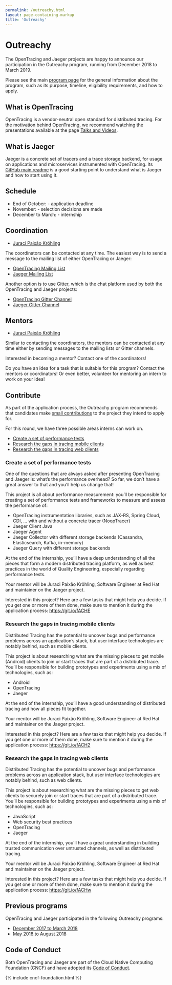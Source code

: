 ```yaml
---
permalink: /outreachy.html
layout: page-containing-markup
title: 'Outreachy'
---
```


# Outreachy

The OpenTracing and Jaeger projects are happy to announce our participation in the Outreachy program, running
from December 2018 to March 2019. 

Please see the main [program page](https://outreachy.org) for the general information about the program, such
as its purpose, timeline, eligibility requirements, and how to apply.

## What is OpenTracing

OpenTracing is a vendor-neutral open standard for distributed tracing. For the motivation behind OpenTracing,
we recommend watching the presentations available at the page [Talks and Videos](/talks-and-videos).

## What is Jaeger

Jaeger is a concrete set of tracers and a trace storage backend, for usage on applications and microservices
instrumented with OpenTracing. Its [GitHub main readme](https://github.com/jaegertracing/jaeger) is a good
starting point to understand what is Jaeger and how to start using it.

## Schedule
- End of October: - application deadline
- November: - selection decisions are made
- December to March: - internship

## Coordination

* [Juraci Paixão Kröhling](https://github.com/jpkrohling)

The coordinators can be contacted at any time. The easiest way is to send a message to the mailing list of either
OpenTracing or Jaeger:

* [OpenTracing Mailing List](https://groups.google.com/forum/#!forum/opentracing)
* [Jaeger Mailing List](https://groups.google.com/forum/#!forum/jaeger-tracing)

Another option is to use Gitter, which is the chat platform used by both the OpenTracing and Jaeger projects:

* [OpenTracing Gitter Channel](http://gitter.im/opentracing/public)
* [Jaeger Gitter Channel](https://gitter.im/jaegertracing/Lobby)

## Mentors

* [Juraci Paixão Kröhling](https://github.com/jpkrohling)

Similar to contacting the coordinators, the mentors can be contacted at any time either by sending messages to
the mailing lists or Gitter channels.

Interested in becoming a mentor? Contact one of the coordinators!

Do you have an idea for a task that is suitable for this program? Contact the mentors or coordinators! Or
even better, volunteer for mentoring an intern to work on your idea!

## Contribute

As part of the application process, the Outreachy program recommends that candidates make 
[small contributions](https://www.outreachy.org/apply/make-contributions/) to the project they intend to apply for.

For this round, we have three possible areas interns can work on.

* [Create a set of performance tests](https://www.outreachy.org/december-2018-march-2019-outreachy-internships/communities/cncf-tracing/#create-a-set-of-performance-tests)
* [Research the gaps in tracing mobile clients](https://www.outreachy.org/december-2018-march-2019-outreachy-internships/communities/cncf-tracing/#research-the-gaps-in-tracing-mobile-clients)
* [Research the gaps in tracing web clients](https://www.outreachy.org/december-2018-march-2019-outreachy-internships/communities/cncf-tracing/#research-the-gaps-in-tracing-web-clients)

### Create a set of performance tests

One of the questions that are always asked after presenting OpenTracing and Jaeger is: what’s the performance overhead? So far, we don’t have a great answer to that and you’ll help us change that!

This project is all about performance measurement: you’ll be responsible for creating a set of performance tests and frameworks to measure and assess the performance of:

* OpenTracing instrumentation libraries, such as JAX-RS, Spring Cloud, CDI, …​ with and without a concrete tracer (NoopTracer)
* Jaeger Client Java
* Jaeger Agent
* Jaeger Collector with different storage backends (Cassandra, Elasticsearch, Kafka, in-memory)
* Jaeger Query with different storage backends

At the end of the internship, you’ll have a deep understanding of all the pieces that form a modern distributed tracing platform, as well as best practices in the world of Quality Engineering, especially regarding performance tests.

Your mentor will be Juraci Paixão Kröhling, Software Engineer at Red Hat and maintainer on the Jaeger project.

Interested in this project? Here are a few tasks that might help you decide. If you get one or more of them done, make sure to mention it during the application process: https://git.io/fACHE

### Research the gaps in tracing mobile clients

Distributed Tracing has the potential to uncover bugs and performance problems across an application’s stack, but user interface technologies are notably behind, such as mobile clients.

This project is about researching what are the missing pieces to get mobile (Android) clients to join or start traces that are part of a distributed trace. You’ll be responsible for building prototypes and experiments using a mix of technologies, such as:

* Android
* OpenTracing
* Jaeger

At the end of the internship, you’ll have a good understanding of distributed tracing and how all pieces fit together.

Your mentor will be Juraci Paixão Kröhling, Software Engineer at Red Hat and maintainer on the Jaeger project.

Interested in this project? Here are a few tasks that might help you decide. If you get one or more of them done, make sure to mention it during the application process: https://git.io/fACH2

### Research the gaps in tracing web clients

Distributed Tracing has the potential to uncover bugs and performance problems across an application stack, but user interface technologies are notably behind, such as web clients.

This project is about researching what are the missing pieces to get web clients to securely join or start traces that are part of a distributed trace. You’ll be responsible for building prototypes and experiments using a mix of technologies, such as:

* JavaScript
* Web security best practices
* OpenTracing
* Jaeger

At the end of the internship, you’ll have a great understanding in building trusted communication over untrusted channels, as well as distributed tracing.

Your mentor will be Juraci Paixão Kröhling, Software Engineer at Red Hat and maintainer on the Jaeger project.

Interested in this project? Here are a few tasks that might help you decide. If you get one or more of them done, make sure to mention it during the application process: https://git.io/fACHw

## Previous programs

OpenTracing and Jaeger participated in the following Outreachy programs:

* [December 2017 to March 2018](/outreachy-201702)
* [May 2018 to August 2018](/outreachy-201801)

## Code of Conduct

Both OpenTracing and Jaeger are part of the Cloud Native Computing Foundation (CNCF) and have adopted its
[Code of Conduct](https://github.com/cncf/foundation/blob/master/code-of-conduct.md).

{% include cncf-foundation.html %}
